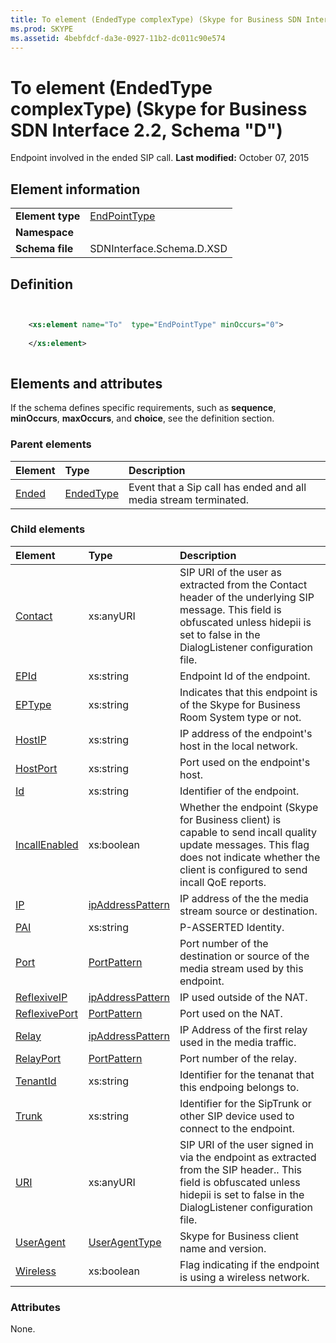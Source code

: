```yaml
---
title: To element (EndedType complexType) (Skype for Business SDN Interface 2.2, Schema "D")
ms.prod: SKYPE
ms.assetid: 4bebfdcf-da3e-0927-11b2-dc011c90e574
---
```



# To element (EndedType complexType) (Skype for Business SDN Interface 2.2, Schema "D")
Endpoint involved in the ended SIP call. 
 **Last modified:** October 07, 2015
  
    
    


## Element information


|||
|:-----|:-----|
|**Element type**| [EndPointType](endpointtype-complextype.md)|
|**Namespace**||
|**Schema file**|SDNInterface.Schema.D.XSD |
   

## Definition


```XML


    <xs:element name="To"  type="EndPointType" minOccurs="0">
    
    </xs:element>
  
```


## Elements and attributes

If the schema defines specific requirements, such as **sequence**, **minOccurs**, **maxOccurs**, and **choice**, see the definition section. 
  
    
    

### Parent elements



|**Element**|**Type**|**Description**|
|:-----|:-----|:-----|
| [Ended](ended-element.md)| [EndedType](endedtype-complextype.md)|Event that a Sip call has ended and all media stream terminated. |
   

### Child elements



|**Element**|**Type**|**Description**|
|:-----|:-----|:-----|
| [Contact](contact-element-endpointtype-complextype.md)|xs:anyURI |SIP URI of the user as extracted from the Contact header of the underlying SIP message. This field is obfuscated unless hidepii is set to false in the DialogListener configuration file. |
| [EPId](epid-element-endpointtype-complextype.md)|xs:string |Endpoint Id of the endpoint. |
| [EPType](eptype-element-endpointtype-complextype.md)|xs:string |Indicates that this endpoint is of the Skype for Business Room System type or not. |
| [HostIP](hostip-element-endpointtype-complextype.md)|xs:string |IP address of the endpoint's host in the local network. |
| [HostPort](hostport-element-endpointtype-complextype.md)|xs:string |Port used on the endpoint's host. |
| [Id](id-element-endpointtype-complextype.md)|xs:string |Identifier of the endpoint. |
| [IncallEnabled](incallenabled-element-endpointtype-complextype.md)|xs:boolean |Whether the endpoint (Skype for Business client) is capable to send incall quality update messages. This flag does not indicate whether the client is configured to send incall QoE reports. |
| [IP](ip-element-endpointtype-complextype.md)| [ipAddressPattern](ipaddresspattern-simpletype.md)|IP address of the the media stream source or destination. |
| [PAI](pai-element-endpointtype-complextype.md)|xs:string |P-ASSERTED Identity. |
| [Port](port-element-endpointtype-complextype.md)| [PortPattern](portpattern-simpletype.md)|Port number of the destination or source of the media stream used by this endpoint. |
| [ReflexiveIP](reflexiveip-element-endpointtype-complextype.md)| [ipAddressPattern](ipaddresspattern-simpletype.md)|IP used outside of the NAT. |
| [ReflexivePort](reflexiveport-element-endpointtype-complextype.md)| [PortPattern](portpattern-simpletype.md)|Port used on the NAT. |
| [Relay](relay-element-endpointtype-complextype.md)| [ipAddressPattern](ipaddresspattern-simpletype.md)|IP Address of the first relay used in the media traffic. |
| [RelayPort](relayport-element-endpointtype-complextype.md)| [PortPattern](portpattern-simpletype.md)|Port number of the relay. |
| [TenantId](tenantid-element-endpointtype-complextype.md)|xs:string |Identifier for the tenanat that this endpoing belongs to. |
| [Trunk](trunk-element-endpointtype-complextype.md)|xs:string |Identifier for the SipTrunk or other SIP device used to connect to the endpoint. |
| [URI](uri-element-endpointtype-complextype.md)|xs:anyURI |SIP URI of the user signed in via the endpoint as extracted from the SIP header.. This field is obfuscated unless hidepii is set to false in the DialogListener configuration file. |
| [UserAgent](useragent-element-endpointtype-complextype.md)| [UserAgentType](useragenttype-complextype.md)|Skype for Business client name and version. |
| [Wireless](wireless-element-endpointtype-complextype.md)|xs:boolean |Flag indicating if the endpoint is using a wireless network. |
   

### Attributes

None. 
  
    
    

